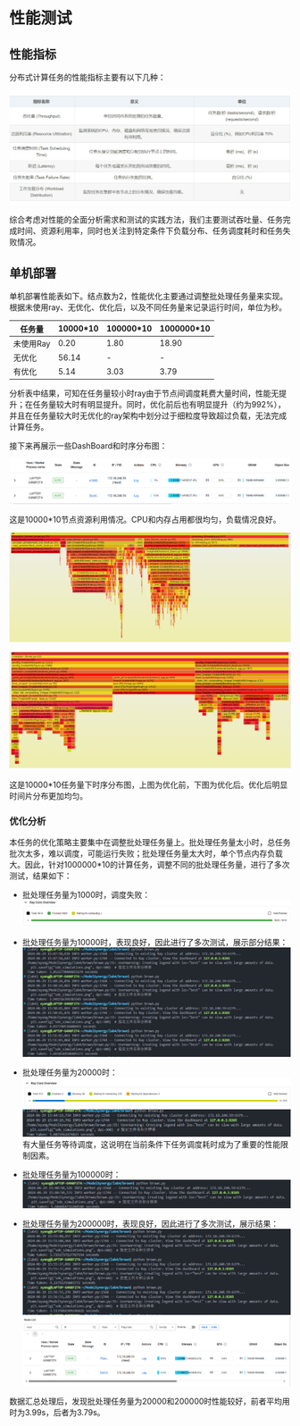 # 性能测试

## 性能指标

分布式计算任务的性能指标主要有以下几种：

![](./image/benchmark.jpg)

综合考虑对性能的全面分析需求和测试的实践方法，我们主要测试吞吐量、任务完成时间、资源利用率，同时也关注到特定条件下负载分布、任务调度耗时和任务失败情况。

## 单机部署

单机部署性能表如下。结点数为2，性能优化主要通过调整批处理任务量来实现。根据未使用ray、无优化、优化后，以及不同任务量来记录运行时间，单位为秒。

| 任务量 | 10000\*10 | 100000\*10 | 1000000\*10 |
|-|-|-|-|
|未使用Ray| 0.20 | 1.80 | 18.90 |
|无优化| 56.14 | - | - | 
|有优化| 5.14 | 3.03 | 3.79 |

分析表中结果，可知在任务量较小时ray由于节点间调度耗费大量时间，性能无提升；在任务量较大时有明显提升。同时，优化前后也有明显提升（约为992%），并且在任务量较大时无优化的ray架构中划分过于细粒度导致超过负载，无法完成计算任务。

接下来再展示一些DashBoard和时序分布图：

![](./image/dash1.png)

这是10000\*10节点资源利用情况。CPU和内存占用都很均匀，负载情况良好。

![](./image/times1.png)

![](./image/times2.png)

这是10000\*10任务量下时序分布图，上图为优化前，下图为优化后。优化后明显时间片分布更加均匀。

### 优化分析

本任务的优化策略主要集中在调整批处理任务量上。批处理任务量太小时，总任务批次太多，难以调度，可能运行失败；批处理任务量太大时，单个节点内存负载大。因此，针对1000000\*10的计算任务，调整不同的批处理任务量，进行了多次测试，结果如下：

- 批处理任务量为1000时，调度失败：
  ![](./image/run1.png)

- 批处理任务量为10000时，表现良好，因此进行了多次测试，展示部分结果：
  ![](./image/run2.png)

- 批处理任务量为20000时：
  ![](./image/schedu.png)
  ![](./image/run3.png)
  有大量任务等待调度，这说明在当前条件下任务调度耗时成为了重要的性能限制因素。

- 批处理任务量为100000时：
  ![](./image/run4.png)

- 批处理任务量为200000时，表现良好，因此进行了多次测试，展示结果：
  ![](./image/run5.png)
  ![](./image/res.png)

数据汇总处理后，发现批处理任务量为20000和200000时性能较好，前者平均用时为3.99s，后者为3.79s。

  




